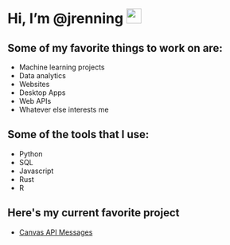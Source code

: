 
# Hi, I’m @jrenning <img src="https://raw.githubusercontent.com/MartinHeinz/MartinHeinz/master/wave.gif" width="30px">


## Some of my favorite things to work on are:
  - Machine learning projects 
  - Data analytics
  - Websites
  - Desktop Apps
  - Web APIs
  - Whatever else interests me

## Some of the tools that I use:
  - Python 
  - SQL
  - Javascript
  - Rust
  - R

## Here's my current favorite project 
- [Canvas API Messages](https://github.com/jrenning/Canvas_API)






